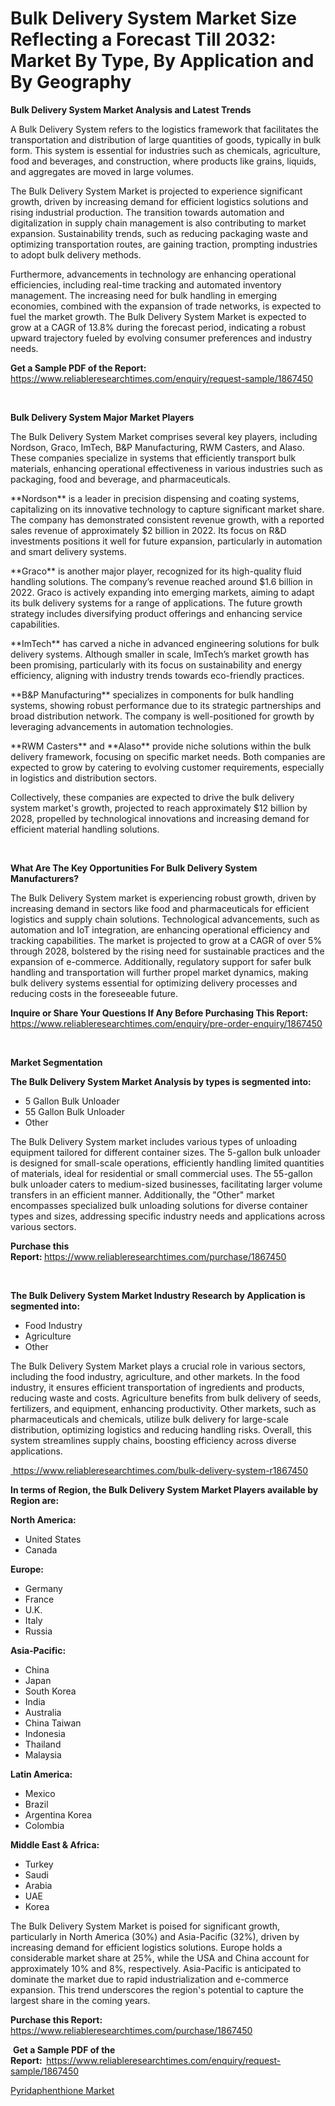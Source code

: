 <p><h1>Bulk Delivery System Market Size Reflecting a Forecast Till 2032: Market By Type, By Application and By Geography</h1></p><p><strong>Bulk Delivery System Market Analysis and Latest Trends</strong></p>
<p><p>A Bulk Delivery System refers to the logistics framework that facilitates the transportation and distribution of large quantities of goods, typically in bulk form. This system is essential for industries such as chemicals, agriculture, food and beverages, and construction, where products like grains, liquids, and aggregates are moved in large volumes. </p><p>The Bulk Delivery System Market is projected to experience significant growth, driven by increasing demand for efficient logistics solutions and rising industrial production. The transition towards automation and digitalization in supply chain management is also contributing to market expansion. Sustainability trends, such as reducing packaging waste and optimizing transportation routes, are gaining traction, prompting industries to adopt bulk delivery methods.</p><p>Furthermore, advancements in technology are enhancing operational efficiencies, including real-time tracking and automated inventory management. The increasing need for bulk handling in emerging economies, combined with the expansion of trade networks, is expected to fuel the market growth. The Bulk Delivery System Market is expected to grow at a CAGR of 13.8% during the forecast period, indicating a robust upward trajectory fueled by evolving consumer preferences and industry needs.</p></p>
<p><strong>Get a Sample PDF of the Report:&nbsp;</strong> <a href="https://www.reliableresearchtimes.com/enquiry/request-sample/1867450?utm_campaign=3281&utm_medium=2&utm_source=Github&utm_content=ia&utm_term=03042025&utm_id=bulk-delivery-system">https://www.reliableresearchtimes.com/enquiry/request-sample/1867450</a></p>
<p>&nbsp;</p>
<p><strong>Bulk Delivery System Major Market Players</strong></p>
<p><p>The Bulk Delivery System Market comprises several key players, including Nordson, Graco, ImTech, B&P Manufacturing, RWM Casters, and Alaso. These companies specialize in systems that efficiently transport bulk materials, enhancing operational effectiveness in various industries such as packaging, food and beverage, and pharmaceuticals.</p><p>**Nordson** is a leader in precision dispensing and coating systems, capitalizing on its innovative technology to capture significant market share. The company has demonstrated consistent revenue growth, with a reported sales revenue of approximately $2 billion in 2022. Its focus on R&D investments positions it well for future expansion, particularly in automation and smart delivery systems.</p><p>**Graco** is another major player, recognized for its high-quality fluid handling solutions. The company’s revenue reached around $1.6 billion in 2022. Graco is actively expanding into emerging markets, aiming to adapt its bulk delivery systems for a range of applications. The future growth strategy includes diversifying product offerings and enhancing service capabilities.</p><p>**ImTech** has carved a niche in advanced engineering solutions for bulk delivery systems. Although smaller in scale, ImTech’s market growth has been promising, particularly with its focus on sustainability and energy efficiency, aligning with industry trends towards eco-friendly practices.</p><p>**B&P Manufacturing** specializes in components for bulk handling systems, showing robust performance due to its strategic partnerships and broad distribution network. The company is well-positioned for growth by leveraging advancements in automation technologies.</p><p>**RWM Casters** and **Alaso** provide niche solutions within the bulk delivery framework, focusing on specific market needs. Both companies are expected to grow by catering to evolving customer requirements, especially in logistics and distribution sectors.</p><p>Collectively, these companies are expected to drive the bulk delivery system market's growth, projected to reach approximately $12 billion by 2028, propelled by technological innovations and increasing demand for efficient material handling solutions.</p></p>
<p>&nbsp;</p>
<p><strong>What Are The Key Opportunities For Bulk Delivery System Manufacturers?</strong></p>
<p><p>The Bulk Delivery System market is experiencing robust growth, driven by increasing demand in sectors like food and pharmaceuticals for efficient logistics and supply chain solutions. Technological advancements, such as automation and IoT integration, are enhancing operational efficiency and tracking capabilities. The market is projected to grow at a CAGR of over 5% through 2028, bolstered by the rising need for sustainable practices and the expansion of e-commerce. Additionally, regulatory support for safer bulk handling and transportation will further propel market dynamics, making bulk delivery systems essential for optimizing delivery processes and reducing costs in the foreseeable future.</p></p>
<p><strong>Inquire or Share Your Questions If Any Before Purchasing This Report:</strong> <a href="https://www.reliableresearchtimes.com/enquiry/pre-order-enquiry/1867450?utm_campaign=3281&utm_medium=2&utm_source=Github&utm_content=ia&utm_term=03042025&utm_id=bulk-delivery-system">https://www.reliableresearchtimes.com/enquiry/pre-order-enquiry/1867450</a></p>
<p>&nbsp;</p>
<p><strong>Market Segmentation</strong></p>
<p><strong>The Bulk Delivery System Market Analysis by types is segmented into:</strong></p>
<p><ul><li>5 Gallon Bulk Unloader</li><li>55 Gallon Bulk Unloader</li><li>Other</li></ul></p>
<p><p>The Bulk Delivery System market includes various types of unloading equipment tailored for different container sizes. The 5-gallon bulk unloader is designed for small-scale operations, efficiently handling limited quantities of materials, ideal for residential or small commercial uses. The 55-gallon bulk unloader caters to medium-sized businesses, facilitating larger volume transfers in an efficient manner. Additionally, the "Other" market encompasses specialized bulk unloading solutions for diverse container types and sizes, addressing specific industry needs and applications across various sectors.</p></p>
<p><strong>Purchase this Report:&nbsp;</strong><a href="https://www.reliableresearchtimes.com/purchase/1867450?utm_campaign=3281&utm_medium=2&utm_source=Github&utm_content=ia&utm_term=03042025&utm_id=bulk-delivery-system">https://www.reliableresearchtimes.com/purchase/1867450</a></p>
<p>&nbsp;</p>
<p><strong>The Bulk Delivery System Market Industry Research by Application is segmented into:</strong></p>
<p><ul><li>Food Industry</li><li>Agriculture</li><li>Other</li></ul></p>
<p><p>The Bulk Delivery System Market plays a crucial role in various sectors, including the food industry, agriculture, and other markets. In the food industry, it ensures efficient transportation of ingredients and products, reducing waste and costs. Agriculture benefits from bulk delivery of seeds, fertilizers, and equipment, enhancing productivity. Other markets, such as pharmaceuticals and chemicals, utilize bulk delivery for large-scale distribution, optimizing logistics and reducing handling risks. Overall, this system streamlines supply chains, boosting efficiency across diverse applications.</p></p>
<p><a href="https://www.reliableresearchtimes.com/bulk-delivery-system-r1867450?utm_campaign=3281&utm_medium=2&utm_source=Github&utm_content=ia&utm_term=03042025&utm_id=bulk-delivery-system">&nbsp;https://www.reliableresearchtimes.com/bulk-delivery-system-r1867450</a></p>
<p><strong>In terms of Region, the Bulk Delivery System Market Players available by Region are:</strong></p>
<p>
    <p> <strong> North America: </strong>
        <ul>
            <li>United States</li>
            <li>Canada</li>
        </ul>
        </p> 
    <p> <strong> Europe: </strong>
        <ul>
            <li>Germany</li>
            <li>France</li>
            <li>U.K.</li>
            <li>Italy</li>
            <li>Russia</li>
        </ul>
        </p> 
    <p> <strong> Asia-Pacific: </strong>
        <ul>
            <li>China</li>
            <li>Japan</li>
            <li>South Korea</li>
            <li>India</li>
            <li>Australia</li>
            <li>China Taiwan</li>
            <li>Indonesia</li>
            <li>Thailand</li>
            <li>Malaysia</li>
        </ul>
        </p> 
    <p> <strong> Latin America: </strong>
        <ul>
            <li>Mexico</li>
            <li>Brazil</li>
            <li>Argentina Korea</li>
            <li>Colombia</li>
        </ul>
        </p> 
    <p> <strong> Middle East & Africa: </strong>
        <ul>
            <li>Turkey</li>
            <li>Saudi</li>
            <li>Arabia</li>
            <li>UAE</li>
            <li>Korea</li>
        </ul>
    </p>
    </p>
<p><p>The Bulk Delivery System Market is poised for significant growth, particularly in North America (30%) and Asia-Pacific (32%), driven by increasing demand for efficient logistics solutions. Europe holds a considerable market share at 25%, while the USA and China account for approximately 10% and 8%, respectively. Asia-Pacific is anticipated to dominate the market due to rapid industrialization and e-commerce expansion. This trend underscores the region's potential to capture the largest share in the coming years.</p></p>
<p><strong>Purchase this Report: </strong><a href="https://www.reliableresearchtimes.com/purchase/1867450?utm_campaign=3281&utm_medium=2&utm_source=Github&utm_content=ia&utm_term=03042025&utm_id=bulk-delivery-system">https://www.reliableresearchtimes.com/purchase/1867450</a></p>
<p>&nbsp;<strong>Get a Sample PDF of the Report:&nbsp;&nbsp;</strong><a href="https://www.reliableresearchtimes.com/enquiry/request-sample/1867450?utm_campaign=3281&utm_medium=2&utm_source=Github&utm_content=ia&utm_term=03042025&utm_id=bulk-delivery-system">https://www.reliableresearchtimes.com/enquiry/request-sample/1867450</a></p>
<p><strong></strong></p>
<p><p><a href="https://github.com/chaiszepkadk/Market-Research-Report-List-1/blob/main/pyridaphenthione-market.md?utm_campaign=3281&utm_medium=2&utm_source=Github&utm_content=ia&utm_term=03042025&utm_id=bulk-delivery-system">Pyridaphenthione Market</a></p></p>